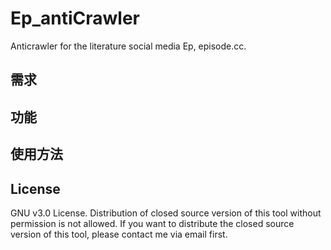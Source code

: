 # Ep_antiCrawler
Anticrawler for the literature social media Ep, episode.cc.

## 需求

## 功能

## 使用方法

## License
GNU v3.0 License. Distribution of closed source version of this tool without permission is not allowed. 
If you want to distribute the closed source version of this tool, please contact me via email first.
